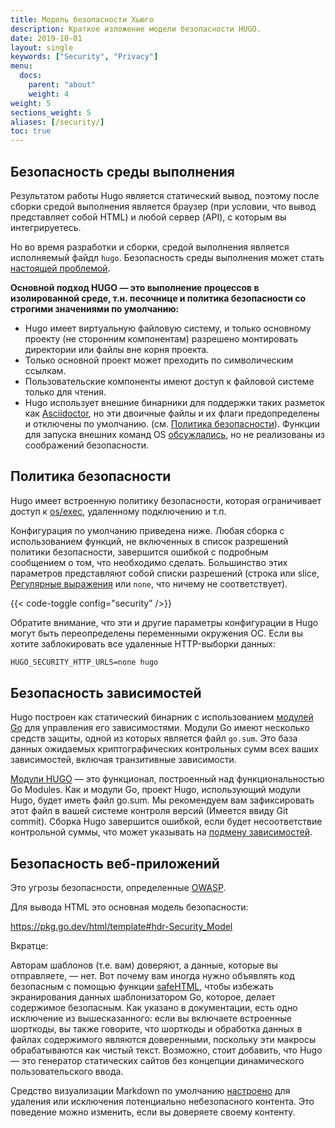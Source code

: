 ```yaml
---
title: Модель безопасности Хьюго
description: Краткое изложение модели безопасности HUGO.
date: 2019-10-01
layout: single
keywords: ["Security", "Privacy"]
menu:
  docs:
    parent: "about"
    weight: 4
weight: 5
sections_weight: 5
aliases: [/security/]
toc: true
---
```


## Безопасность среды выполнения

Результатом работы Hugo является статический вывод, поэтому после сборки средой выполнения является браузер (при условии, что вывод представляет собой HTML) и любой сервер (API), с которым вы интегрируетесь.

Но во время разработки и сборки, средой выполнения является исполняемый файдл `hugo`. Безопасность среды выполнения может стать [настоящей проблемой](https://blog.logrocket.com/how-to-protect-your-node-js-applications-from-malicious-dependencies-5f2e60ea08f9/).

**Основной подход HUGO — это выполнение процессов в изолированной среде, т.н. песочнице и политика безопасности со строгими значениями по умолчанию:**

* Hugo имеет виртуальную файловую систему, и только основному проекту (не сторонним компонентам) разрешено монтировать директории или файлы вне корня проекта.
* Только основной проект может преходить по символическим ссылкам.
* Пользовательские компоненты имеют доступ к файловой системе только для чтения.
* Hugo использует внешние бинарники для поддержки таких разметок как [Asciidoctor](/content-management/formats/#list-of-content-formats), но эти двоичные файлы и их флаги предопределены и отключены по умолчанию. (см. [Политика безопасности](#политика-безопасности)). Функции для запуска внешних команд OS [обсужлались](https://github.com/gohugoio/hugo/issues/796), но не реализованы из соображений безопасности.

## Политика безопасности

Hugo имеет встроенную политику безопасности, которая ограничивает доступ к [os/exec](https://pkg.go.dev/os/exec), удаленному подключению и т.п.

Конфигурация по умолчанию приведена ниже. Любая сборка с использованием функций, не включенных в список разрешений политики безопасности, завершится ошибкой с подробным сообщением о том, что необходимо сделать. Большинство этих параметров представляют собой списки разрешений (строка или slice, [Регулярные выражения](https://pkg.go.dev/regexp) или `none`, что ничему не соответствует).

{{< code-toggle config="security" />}}

Обратите внимание, что эти и другие параметры конфигурации в Hugo могут быть переопределены переменными окружения ОС. Если вы хотите заблокировать все удаленные HTTP-выборки данных:

```txt
HUGO_SECURITY_HTTP_URLS=none hugo
```

## Безопасность зависимостей

Hugo построен как статический бинарник с использованием [модулей Go](https://github.com/golang/go/wiki/Modules) для управления его зависимостями. Модули Go имеют несколько средств защиты, одной из которых является файл `go.sum`. Это база данных ожидаемых криптографических контрольных сумм всех ваших зависимостей, включая транзитивные зависимости.

[Модули HUGO](/hugo-modules/) — это функционал, построенный над функциональностью Go Modules. Как и модули Go, проект Hugo, использующий модули Hugo, будет иметь файл go.sum. Мы рекомендуем вам зафиксировать этот файл в вашей системе контроля версий (Имеется ввиду Git commit). Сборка Hugo завершится ошибкой, если будет несоответствие контрольной суммы, что может указывать на [подмену зависимостей](https://julienrenaux.fr/2019/12/20/github-actions-security-risk/).

## Безопасность веб-приложений

Это угрозы безопасности, определенные [OWASP](https://en.wikipedia.org/wiki/OWASP).

Для вывода HTML это основная модель безопасности:

<https://pkg.go.dev/html/template#hdr-Security_Model>

Вкратце:

Авторам шаблонов (т.е. вам) доверяют, а данные, которые вы отправляете, — нет. Вот почему вам иногда нужно объявлять код безопасным с помощью функции [safeHTML](/ru/functions/safehtml/), чтобы избежать экранирования данных шаблонизатором Go, которое, делает содержимое безопасным. Как указано в документации, есть одно исключение из вышесказанного: если вы включаете встроенные шорткоды, вы также говорите, что шорткоды и обработка данных в файлах содержимого являются доверенными, поскольку эти макросы обрабатываются как чистый текст. Возможно, стоит добавить, что Hugo — это генератор статических сайтов без концепции динамического пользовательского ввода.

Средство визуализации Markdown по умолчанию [настроено](/ru/getting-started/configuration-markup) для удаления или исключения потенциально небезопасного контента. Это поведение можно изменить, если вы доверяете своему контенту.

